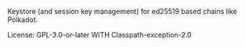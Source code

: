 Keystore (and session key management) for ed25519 based chains like Polkadot.

License: GPL-3.0-or-later WITH Classpath-exception-2.0
